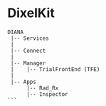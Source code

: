 # DixelKit


``````
DIANA
 |-- Services
 |
 |-- Connect
 |
 |-- Manager
 |    |-- TrialFrontEnd (TFE)
 |
 |-- Apps
      |-- Rad_Rx
      |-- Inspector
```

